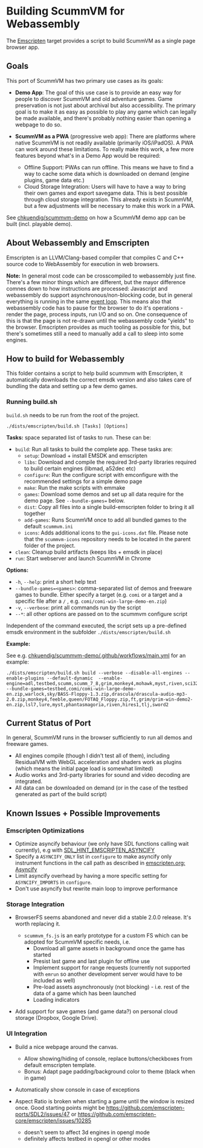 
# Building ScummVM for Webassembly
The [Emscripten](https://emscripten.org/) target provides a script to build ScummVM as a single page browser app.

## Goals
This port of ScummVM has two primary use cases as its goals:

- **Demo App**: The goal of this use case is to provide an easy way for people to discover ScummVM and old adventure games. Game preservation is not just about archival but also accessibility. The primary goal is to make it as easy as possible to play any game which can legally be made available, and there's probably nothing easier than opening a webpage to do so.

- **ScummVM as a PWA** (progressive web app): There are platforms where native ScummVM is not readily available (primarily iOS/iPadOS). A PWA can work around these limitations. To really make this work, a few more features beyond what's in a Demo App would be required: 
  * Offline Support: PWAs can run offline. This means we have to find a way to cache some data which is downloaded on demand (engine plugins, game data etc.) 
  * Cloud Storage Integration: Users will have to have a way to bring their own games and export savegame data. This is best possible through cloud storage integration. This already exists in ScummVM, but a few adjustments will be necessary to make this work in a PWA.
  
See [chkuendig/scummvm-demo](http://github.com/chkuendig/scummvm-demo/) on how a ScummVM demo app can be built (incl. playable demo).
  
## About Webassembly and Emscripten
Emscripten is an LLVM/Clang-based compiler that compiles C and C++ source code to WebAssembly for execution in web browsers. 

**Note:** In general most code can be crosscompiled to webassembly just fine. There's a few minor things which are different, but the mayor difference comnes down to how instructions are processed: Javascript and webassembly do support asynchronous/non-blocking code, but in general everything is running in the same [event loop](https://developer.mozilla.org/en-US/docs/Web/JavaScript/EventLoop). This means also that webassembly code has to pause for the browser to do it's operations - render the page, process inputs, run I/O and so on. One consequence of this is that the page is not re-drawn until the webassembly code "yields" to the browser. Emscripten provides as much tooling as possible for this, but there's sometimes still a need to manually add a call to sleep into some engines.

## How to build for Webassembly
This folder contains a script to help build scummvm with Emscripten, it automatically downloads the correct emsdk version and also takes care of bundling the data and setting up a few demo games.

### Running build.sh

`build.sh` needs to be run from the root of the project. 
```Shell
./dists/emscripten/build.sh [Tasks] [Options]
```

**Tasks:** space separated list of tasks to run. These can be:  
* `build`: Run all tasks to build the complete app. These tasks are:
  *  `setup`: Download + install EMSDK and emscripten
  *  `libs`: Download and compile the required 3rd-party libraries required to build certain engines (libmad, a52dec etc)
  *   `configure`: Run the configure script with emconfigure with the recommended settings for a simple demo page 
  *   `make`: Run the make scripts with emmake
  *   `games`: Download some demos and set up all data require for the demo page. See `--bundle-games=` below.
  *   `dist`: Copy all files into a single build-emscripten folder to bring it all together
  *   `add-games`: Runs ScummVM once to add all bundled games to the default `scummvm.ini`
  *   `icons`: Adds additional icons to the `gui-icons.dat` file. Please note that the `scummvm-icons` repository needs to be located in the parent folder of the project.
* `clean`: Cleanup build artifacts (keeps libs + emsdk in place)
* `run`: Start webserver and launch ScummVM in Chrome  
  
**Options:**
*  `-h`, `--help`: print a short help text
*  `--bundle-games=<games>`: comma-separated list of demos and freeware games to bundle. Either specify a target (e.g. `comi` or a target and a specific file after a `/` , e.g. `comi/comi-win-large-demo-en.zip`)
*  `-v`, `--verbose`: print all commands run by the script
*  `--*`: all other options are passed on to the scummvm configure script

Independent of the command executed, the script sets up a pre-defined emsdk environment in the subfolder `./dists/emscripten/build.sh`

**Example:**

See e.g. [chkuendig/scummvm-demo/.github/workflows/main.yml](https://github.com/chkuendig/scummvm-demo/blob/main/.github/workflows/main.yml) for an example:
```
./dists/emscripten/build.sh build --verbose --disable-all-engines --enable-plugins --default-dynamic  --enable-engine=adl,testbed,scumm,scumm_7_8,grim,monkey4,mohawk,myst,riven,sci32,agos2,sword2,drascula,sky,lure,queen,testbed,director,stark --bundle-games=testbed,comi/comi-win-large-demo-en.zip,warlock,sky/BASS-Floppy-1.3.zip,drascula/drascula-audio-mp3-2.0.zip,monkey4,feeble,queen/FOTAQ_Floppy.zip,ft,grim/grim-win-demo2-en.zip,lsl7,lure,myst,phantasmagoria,riven,hires1,tlj,sword2
```

## Current Status of Port
In general, ScummVM runs in the browser sufficiently to run all demos and freeware games.

* All engines compile (though I didn't test all of them), including ResidualVM with WebGL acceleration and shaders work as plugins (which means the initial page load is somewhat limited)
* Audio works and 3rd-party libraries for sound and video decoding are integrated.
* All data can be downloaded on demand (or in the case of the testbed generated as part of the build script)

## Known Issues + Possible Improvements

### Emscripten Optimizations
*   Optimize asyncify behaviour (we only have SDL functions calling wait currently), e.g with [SDL_HINT_EMSCRIPTEN_ASYNCIFY](https://wiki.libsdl.org/SDL_HINT_EMSCRIPTEN_ASYNCIFY)
*   Specify a `ASYNCIFY_ONLY` list in `configure` to  make asyncify only instrument functions in the call path as described in [emscripten.org: Asyncify](https://emscripten.org/docs/porting/asyncify.html)
*   Limit asyncify overhead by having a more specific setting for `ASYNCIFY_IMPORTS` in `configure`.
*   Don't use asyncify but rewrite main loop to improve performance

### Storage Integration
*   BrowserFS seems abandoned and never did a stable 2.0.0 release. It's worth replacing it.  
    * `scummvm_fs.js` is an early prototype for a custom FS which can be adopted for ScummVM specific needs, i.e.
      * Download all game assets in background once the game has started
      * Presist last game and last plugin for offline use
      * Implement support for range requests (currently not supported with `emrun` so another development server would have to be included as well)
      * Pre-load assets asynchronously (not blocking) - i.e. rest of the data of a game which has been launched
      * Loading indicators

*   Add support for save games (and game data?) on personal cloud storage (Dropbox, Google Drive).

### UI Integration
*   Build a nice webpage around the canvas.
    *   Allow showing/hiding of console, replace buttons/checkboxes from default emscripten template.
    *   Bonus: Adapt page padding/background color to theme (black when in game)

*   Automatically show console in case of exceptions

* Aspect Ratio is broken when starting a game until the window is resized once. Good starting points might be  https://github.com/emscripten-ports/SDL2/issues/47 or https://github.com/emscripten-core/emscripten/issues/10285
    * doesn't seem to affect 3d engines in opengl mode
    * definitely affects testbed in opengl or other modes